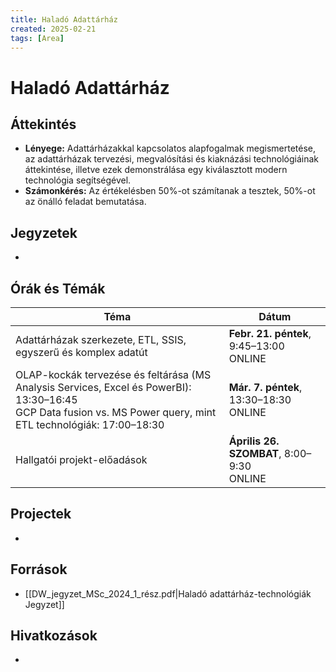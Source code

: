 ```yaml
---
title: Haladó Adattárház
created: 2025-02-21
tags: [Area]
---
```


# Haladó Adattárház

## Áttekintés
- **Lényege:** Adattárházakkal kapcsolatos alapfogalmak megismertetése, az adattárházak tervezési, megvalósítási és kiaknázási technológiáinak áttekintése, illetve ezek demonstrálása egy kiválasztott modern technológia segítségével.
- **Számonkérés:**  Az értékelésben 50%-ot számítanak a tesztek, 50%-ot az önálló feladat bemutatása.
## Jegyzetek
- 
## Órák és Témák

| Téma                                                                                             | Dátum                                           |
|--------------------------------------------------------------------------------------------------|-------------------------------------------------|
| Adattárházak szerkezete, ETL, SSIS, egyszerű és komplex adatút                                   | **Febr. 21. péntek**, 9:45–13:00<br>ONLINE      |
| OLAP-kockák tervezése és feltárása (MS Analysis Services, Excel és PowerBI): 13:30–16:45<br>GCP Data fusion vs. MS Power query, mint ETL technológiák: 17:00–18:30 | **Már. 7. péntek**, 13:30–18:30<br>ONLINE       |
| Hallgatói projekt-előadások                                                                     | **Április 26. SZOMBAT**, 8:00–9:30<br>ONLINE    |

## Projectek
- 
## Források
- [[DW_jegyzet_MSc_2024_1_rész.pdf|Haladó adattárház-technológiák Jegyzet]]
## Hivatkozások
- 
